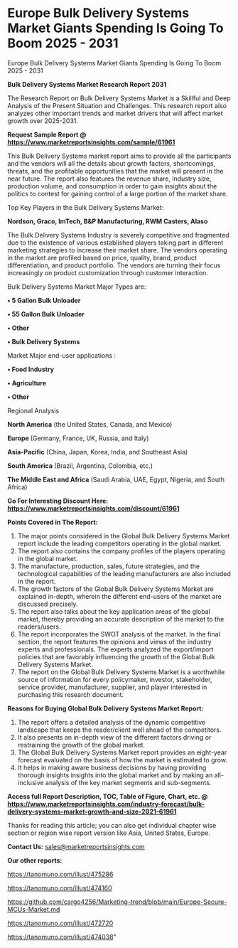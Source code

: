 # Europe Bulk Delivery Systems Market Giants Spending Is Going To Boom 2025 - 2031
Europe Bulk Delivery Systems Market Giants Spending Is Going To Boom 2025 - 2031

<strong>Bulk Delivery Systems Market Research Report 2031</strong>

The Research Report on Bulk Delivery Systems Market is a Skillful and Deep Analysis of the Present Situation and Challenges. This research report also analyzes other important trends and market drivers that will affect market growth over 2025-2031.

<strong>Request Sample Report @ <a href=https://www.marketreportsinsights.com/sample/61961>https://www.marketreportsinsights.com/sample/61961</a></strong>

This Bulk Delivery Systems market report aims to provide all the participants and the vendors will all the details about growth factors, shortcomings, threats, and the profitable opportunities that the market will present in the near future. The report also features the revenue share, industry size, production volume, and consumption in order to gain insights about the politics to contest for gaining control of a large portion of the market share.

Top Key Players in the Bulk Delivery Systems Market:

<strong>Nordson, Graco, ImTech, B&P Manufacturing, RWM Casters, Alaso</strong>

The Bulk Delivery Systems Industry is severely competitive and fragmented due to the existence of various established players taking part in different marketing strategies to increase their market share. The vendors operating in the market are profiled based on price, quality, brand, product differentiation, and product portfolio. The vendors are turning their focus increasingly on product customization through customer interaction.

Bulk Delivery Systems Market Major Types are:

<strong>• 5 Gallon Bulk Unloader

• 55 Gallon Bulk Unloader

• Other

• Bulk Delivery Systems</strong>

Market Major end-user applications :

<strong>• Food Industry

• Agriculture

• Other</strong>

Regional Analysis

</u><strong><b>North America</b></strong> (the United States, Canada, and Mexico)

<strong><b>Europe </b></strong>(Germany, France, UK, Russia, and Italy)

<strong><b>Asia-Pacific</b></strong> (China, Japan, Korea, India, and Southeast Asia)

<strong><b>South America</b></strong> (Brazil, Argentina, Colombia, etc.)

<strong><b>The Middle East and Africa</b></strong> (Saudi Arabia, UAE, Egypt, Nigeria, and South Africa)

<strong>Go For Interesting Discount Here: <a href=https://www.marketreportsinsights.com/discount/61961>https://www.marketreportsinsights.com/discount/61961</a></strong>

<strong>Points Covered in The Report:</strong>
<ol>
  <li>The major points considered in the Global Bulk Delivery Systems Market report include the leading competitors operating in the global market.</li>
  <li>The report also contains the company profiles of the players operating in the global market.</li>
  <li>The manufacture, production, sales, future strategies, and the technological capabilities of the leading manufacturers are also included in the report.</li>
  <li>The growth factors of the Global Bulk Delivery Systems Market are explained in-depth, wherein the different end-users of the market are discussed precisely.</li>
  <li>The report also talks about the key application areas of the global market, thereby providing an accurate description of the market to the readers/users.</li>
  <li>The report incorporates the SWOT analysis of the market. In the final section, the report features the opinions and views of the industry experts and professionals. The experts analyzed the export/import policies that are favorably influencing the growth of the Global Bulk Delivery Systems Market.</li>
  <li>The report on the Global Bulk Delivery Systems Market is a worthwhile source of information for every policymaker, investor, stakeholder, service provider, manufacturer, supplier, and player interested in purchasing this research document.</li>
</ol>
<strong>Reasons for Buying Global Bulk Delivery Systems Market Report:</strong>

<ol>
  <li>The report offers a detailed analysis of the dynamic competitive landscape that keeps the reader/client well ahead of the competitors.</li>
  <li>It also presents an in-depth view of the different factors driving or restraining the growth of the global market.</li>
  <li>The Global Bulk Delivery Systems Market report provides an eight-year forecast evaluated on the basis of how the market is estimated to grow.</li>
  <li>It helps in making aware business decisions by having providing thorough insights insights into the global market and by making an all-inclusive analysis of the key market segments and sub-segments.</li>
</ol>
<strong>Access full Report Description, TOC, Table of Figure, Chart, etc. @ <a href=https://www.marketreportsinsights.com/industry-forecast/bulk-delivery-systems-market-growth-and-size-2021-61961>https://www.marketreportsinsights.com/industry-forecast/bulk-delivery-systems-market-growth-and-size-2021-61961</a></strong>


Thanks for reading this article; you can also get individual chapter wise section or region wise report version like Asia, United States, Europe.

<strong>Contact Us:</strong>
sales@marketreportsinsights.com

<strong>Our other reports:</strong>

<a href=https://tanomuno.com/illust/475286>https://tanomuno.com/illust/475286</a>

<a href=https://tanomuno.com/illust/474160>https://tanomuno.com/illust/474160</a>

<a href=https://github.com/cargo4256/Marketing-trend/blob/main/Europe-Secure-MCUs-Market.md>https://github.com/cargo4256/Marketing-trend/blob/main/Europe-Secure-MCUs-Market.md</a>

<a href=https://tanomuno.com/illust/472720>https://tanomuno.com/illust/472720</a>

<a href=https://tanomuno.com/illust/474038>https://tanomuno.com/illust/474038</a>"
